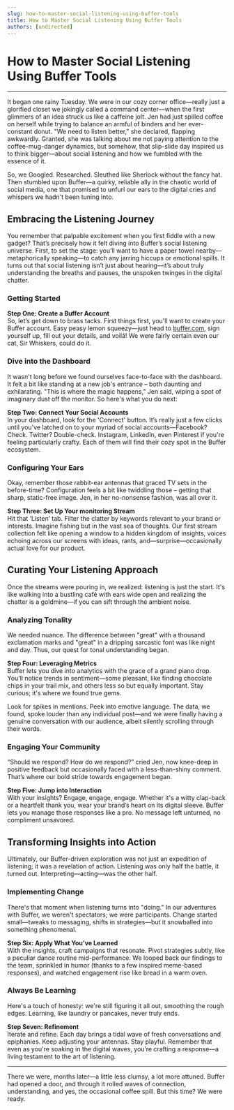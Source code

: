 ```yaml
---
slug: how-to-master-social-listening-using-buffer-tools
title: How to Master Social Listening Using Buffer Tools
authors: [undirected]
---
```



# How to Master Social Listening Using Buffer Tools

---

It began one rainy Tuesday. We were in our cozy corner office—really just a glorified closet we jokingly called a command center—when the first glimmers of an idea struck us like a caffeine jolt. Jen had just spilled coffee on herself while trying to balance an armful of binders and her ever-constant donut. "We need to listen better," she declared, flapping awkwardly. Granted, she was talking about me not paying attention to the coffee-mug-danger dynamics, but somehow, that slip-slide day inspired us to think bigger—about social listening and how we fumbled with the essence of it.

So, we Googled. Researched. Sleuthed like Sherlock without the fancy hat. Then stumbled upon Buffer—a quirky, reliable ally in the chaotic world of social media, one that promised to unfurl our ears to the digital cries and whispers we hadn't been tuning into. 

## Embracing the Listening Journey

You remember that palpable excitement when you first fiddle with a new gadget? That’s precisely how it felt diving into Buffer’s social listening universe. First, to set the stage: you’ll want to have a paper towel nearby—metaphorically speaking—to catch any jarring hiccups or emotional spills. It turns out that social listening isn’t just about hearing—it’s about truly understanding the breaths and pauses, the unspoken twinges in the digital chatter.

### Getting Started

**Step One: Create a Buffer Account**  
So, let’s get down to brass tacks. First things first, you'll want to create your Buffer account. Easy peasy lemon squeezy—just head to [buffer.com](https://buffer.com), sign yourself up, fill out your details, and voilá! We were fairly certain even our cat, Sir Whiskers, could do it.

### Dive into the Dashboard

It wasn't long before we found ourselves face-to-face with the dashboard. It felt a bit like standing at a new job's entrance – both daunting and exhilarating. "This is where the magic happens," Jen said, wiping a spot of imaginary dust off the monitor. So here's what you do next:

**Step Two: Connect Your Social Accounts**  
In your dashboard, look for the 'Connect' button. It’s really just a few clicks until you've latched on to your myriad of social accounts—Facebook? Check. Twitter? Double-check. Instagram, LinkedIn, even Pinterest if you're feeling particularly crafty. Each of them will find their cozy spot in the Buffer ecosystem.

### Configuring Your Ears

Okay, remember those rabbit-ear antennas that graced TV sets in the before-time? Configuration feels a bit like twiddling those – getting that sharp, static-free image. Jen, in her no-nonsense fashion, was all over it.

**Step Three: Set Up Your monitoring Stream**  
Hit that ‘Listen’ tab. Filter the clatter by keywords relevant to your brand or interests. Imagine fishing but in the vast sea of thoughts. Our first stream collection felt like opening a window to a hidden kingdom of insights, voices echoing across our screens with ideas, rants, and—surprise—occasionally actual love for our product.

## Curating Your Listening Approach

Once the streams were pouring in, we realized: listening is just the start. It's like walking into a bustling café with ears wide open and realizing the chatter is a goldmine—if you can sift through the ambient noise.

### Analyzing Tonality

We needed nuance. The difference between "great" with a thousand exclamation marks and "great" in a dripping sarcastic font was like night and day. Thus, our quest for tonal understanding began.

**Step Four: Leveraging Metrics**  
Buffer lets you dive into analytics with the grace of a grand piano drop. You’ll notice trends in sentiment—some pleasant, like finding chocolate chips in your trail mix, and others less so but equally important. Stay curious; it's where we found true gems.

Look for spikes in mentions. Peek into emotive language. The data, we found, spoke louder than any individual post—and we were finally having a genuine conversation with our audience, albeit silently scrolling through their words.

### Engaging Your Community

“Should we respond? How do we respond?” cried Jen, now knee-deep in positive feedback but occasionally faced with a less-than-shiny comment. That’s where our bold stride towards engagement began.

**Step Five: Jump into Interaction**  
With your insights? Engage, engage, engage. Whether it's a witty clap-back or a heartfelt thank you, wear your brand’s heart on its digital sleeve. Buffer lets you manage those responses like a pro. No message left unturned, no compliment unsavored.

## Transforming Insights into Action

Ultimately, our Buffer-driven exploration was not just an expedition of listening; it was a revelation of action. Listening was only half the battle, it turned out. Interpreting—acting—was the other half.

### Implementing Change

There's that moment when listening turns into "doing." In our adventures with Buffer, we weren't spectators; we were participants. Change started small—tweaks to messaging, shifts in strategies—but it snowballed into something phenomenal.

**Step Six: Apply What You’ve Learned**  
With the insights, craft campaigns that resonate. Pivot strategies subtly, like a peculiar dance routine mid-performance. We looped back our findings to the team, sprinkled in humor (thanks to a few inspired meme-based responses), and watched engagement rise like bread in a warm oven.

### Always Be Learning

Here's a touch of honesty: we're still figuring it all out, smoothing the rough edges. Learning, like laundry or pancakes, never truly ends.

**Step Seven: Refinement**  
Iterate and refine. Each day brings a tidal wave of fresh conversations and epiphanies. Keep adjusting your antennas. Stay playful. Remember that even as you're soaking in the digital waves, you’re crafting a response—a living testament to the art of listening.

---

There we were, months later—a little less clumsy, a lot more attuned. Buffer had opened a door, and through it rolled waves of connection, understanding, and yes, the occasional coffee spill. But this time? We were ready.